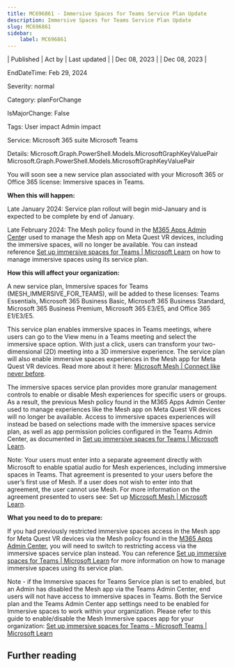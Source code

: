 ```yaml
---
title: MC696861 - Immersive Spaces for Teams Service Plan Update
description: Immersive Spaces for Teams Service Plan Update
slug: MC696861
sidebar:
    label: MC696861
---
```



| Published | Act by | Last updated |
| Dec 08, 2023 |  | Dec 08, 2023 |

EndDateTime: Feb 29, 2024

Severity: normal

Category: planForChange

IsMajorChange: False

Tags: User impact Admin impact

Service: Microsoft 365 suite Microsoft Teams

Details: Microsoft.Graph.PowerShell.Models.MicrosoftGraphKeyValuePair Microsoft.Graph.PowerShell.Models.MicrosoftGraphKeyValuePair

<p>You will soon see a new service plan associated with your Microsoft 365 or Office 365 license: Immersive spaces in Teams.<br></p><p><b>When this will happen:</b>
</p><p>Late January 2024: Service plan rollout will begin mid-January and is expected to be complete by end of January.</p><p>Late February 2024: The Mesh policy found in the <a href="https://config.office.com/" target="_blank">M365 Apps Admin Cente</a>r used to manage the Mesh app on Meta Quest VR devices, including the immersive spaces, will no longer be available. You can instead reference <a href="https://learn.microsoft.com/en-us/microsoftteams/meeting-immersive-spaces" target="_blank">Set up immersive spaces for Teams | Microsoft Learn</a> on how to manage immersive spaces using its service plan.</p><p><b>How this will affect your organization:</b>
</p><p>A new service plan, Immersive spaces for Teams (MESH_IMMERSIVE_FOR_TEAMS), will be added to these licenses: Teams Essentials, Microsoft 365 Business Basic, Microsoft 365 Business Standard, Microsoft 365 Business Premium, Microsoft 365 E3/E5, and Office 365 E1/E3/E5. 
</p><p>This service plan enables immersive spaces in Teams meetings, where users can go to the View menu in a Teams meeting and select the immersive space option. With just a click, users can transform your two-dimensional (2D) meeting into a 3D immersive experience. The service plan will also enable immersive spaces experiences in the Mesh app for Meta Quest VR devices. Read more about it here: <a href="https://www.microsoft.com/en-us/mesh" target="_blank">Microsoft Mesh | Connect like never before</a>.
</p><p>The immersive spaces service plan provides more granular management controls to enable or disable Mesh experiences for specific users or groups. As a result, the previous Mesh policy found in the M365 Apps Admin Center used to manage experiences like the Mesh app on Meta Quest VR devices will no longer be available. Access to immersive spaces experiences will instead be based on selections made with the immersive spaces service plan, as well as app permission policies configured in the Teams Admin Center, as documented in <a href="https://learn.microsoft.com/en-us/microsoftteams/meeting-immersive-spaces" target="_blank">Set up immersive spaces for Teams | Microsoft Learn</a>. 
</p><p>Note: Your users must enter into a separate agreement directly with Microsoft to enable spatial audio for Mesh experiences, including immersive spaces in Teams. That agreement is presented to your users before the user’s first use of Mesh. If a user does not wish to enter into that agreement, the user cannot use Mesh. For more information on the agreement presented to users see: Set up <a href="https://learn.microsoft.com/en-us/mesh/setup/content/setup-m365-mesh" target="_blank">Microsoft Mesh | Microsoft Learn</a>.</p><p><b>What you need to do to prepare:</b>
</p><p>If you had previously restricted immersive spaces access in the Mesh app for Meta Quest VR devices via the Mesh policy found in the <a href="https://config.office.com/" target="_blank">M365 Apps Admin Center</a>, you will need to switch to restricting access via the immersive spaces service plan instead. You can reference <a href="https://learn.microsoft.com/en-us/microsoftteams/meeting-immersive-spaces" target="_blank">Set up immersive spaces for Teams | Microsoft Learn</a> for more information on how to manage immersive spaces using its service plan. 
</p><p>Note - if the Immersive spaces for Teams Service plan is set to enabled, but an Admin has disabled the Mesh app via the Teams Admin Center, end users will not have access to immersive spaces in Teams. Both the Service plan and the Teams Admin Center app settings need to be enabled for Immersive spaces to work within your organization. Please refer to this guide to enable/disable the Mesh Immersive spaces app for your organization: <a href="https://learn.microsoft.com/en-us/microsoftteams/meeting-immersive-spaces" target="_blank">Set up immersive spaces for Teams - Microsoft Teams | Microsoft Learn</a></p>

## Further reading
